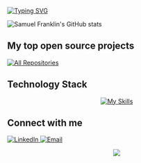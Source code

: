 <a href="https://git.io/typing-svg"><img src="https://readme-typing-svg.demolab.com?font=Fira+Code&duration=4600&pause=2500&color=9d4edd&width=435&lines=Hi+there%2C+this+is+Samuel!" alt="Typing SVG" /></a>

![Samuel Franklin's GitHub stats](https://github-readme-stats.vercel.app/api?username=franklin-samuel&show_icons=true&title_color=9d4edd&text_color=c77dff&icon_color=7209b7&bg_color=0d1117&border_color=6f42c1&rank_icon=github)

## My top open source projects

<p align="left">
  <a href="https://github.com/franklin-samuel?tab=repositories"><img alt="All Repositories" title="All Repositories" src="https://custom-icon-badges.herokuapp.com/badge/-All%20Repos-9d4edd?style=for-the-badge&logoColor=white&logo=repo"/></a>
</p>

## Technology Stack

<div align="center">

[![My Skills](https://skillicons.dev/icons?i=java,spring,react,python,postgres,redis,docker,gcp&theme=dark)](https://skillicons.dev)

</div>

## Connect with me

<p align="left">
  <a href="https://www.linkedin.com/in/samuelfranklindev">
    <img src="https://img.shields.io/badge/-LinkedIn-6f42c1?style=for-the-badge&logo=linkedin&logoColor=white&labelColor=9d4edd" alt="LinkedIn"/>
  </a>
  <a href="mailto:samuelfranklinff@gmail.com">
    <img src="https://img.shields.io/badge/-Email-7209b7?style=for-the-badge&logo=gmail&logoColor=white&labelColor=9d4edd" alt="Email"/>
  </a>
</p>

<div align="center">
  <img src="https://capsule-render.vercel.app/api?type=waving&color=9d4edd&height=100&width=1000&section=footer"/>
</div>
